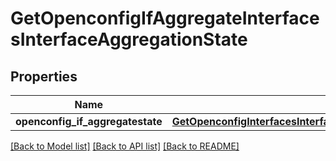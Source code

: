 # GetOpenconfigIfAggregateInterfacesInterfaceAggregationState

## Properties
Name | Type | Description | Notes
------------ | ------------- | ------------- | -------------
**openconfig_if_aggregatestate** | [**GetOpenconfigInterfacesInterfacesOpenconfiginterfacesinterfacesOpenconfigifaggregateaggregationState**](GetOpenconfigInterfacesInterfacesOpenconfiginterfacesinterfacesOpenconfigifaggregateaggregationState.md) |  | [optional] 

[[Back to Model list]](../README.md#documentation-for-models) [[Back to API list]](../README.md#documentation-for-api-endpoints) [[Back to README]](../README.md)


